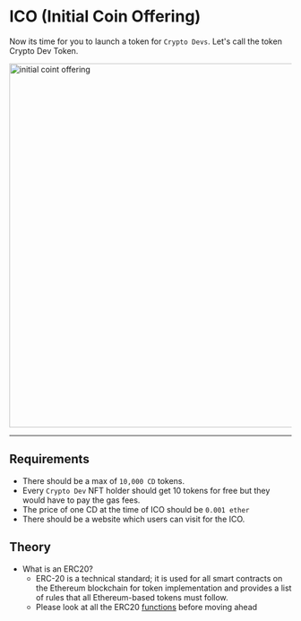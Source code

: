 # ICO (Initial Coin Offering)

Now its time for you to launch a token for `Crypto Devs`. Let's call the token Crypto Dev Token.

<img width="650" alt="initial coint offering" src="https://user-images.githubusercontent.com/56278409/177831401-cbace070-dcd8-44f8-bce1-51dc8fe1fb8c.png">

---

## Requirements

- There should be a max of `10,000 CD` tokens.
- Every `Crypto Dev` NFT holder should get 10 tokens for free but they would have to pay the gas fees.
- The price of one CD at the time of ICO should be `0.001 ether`
- There should be a website which users can visit for the ICO.

## Theory

- What is an ERC20?
  - ERC-20 is a technical standard; it is used for all smart contracts on the Ethereum blockchain for token implementation and provides a list of rules that all Ethereum-based tokens must follow.
  - Please look at all the ERC20 [functions](https://docs.openzeppelin.com/contracts/2.x/api/token/erc20) before moving ahead
